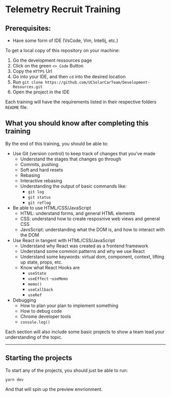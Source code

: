# Telemetry Recruit Training

## Prerequisites:

- Have some form of IDE (VsCode, Vim, Intellij, etc.)

To get a local copy of this repository on your machine:

1. Go the development ressources page
2. Click on the green `<> Code` Button
3. Copy the `HTTPS` Url
4. Go into your IDE, and then `cd` into the desired location
5. Run `git clone https://github.com/UCSolarCarTeam/Development-Resources.git`
6. Open the project in the IDE

Each training will have the requirements listed in their respective folders `README` file.

## What you should know after completing this training

By the end of this training, you should be able to:

- Use Git (version control) to keep track of changes that you've made
  - Understand the stages that changes go through
  - Commits, pushing
  - Soft and hard resets
  - Rebasing
  - Interactive rebasing
  - Understanding the output of basic commands like:
    - `git log`
    - `git status`
    - `git reflog`
- Be able to use HTML/CSS/JavaScript
  - HTML: understand forms, and general HTML elements
  - CSS: understand how to create resposnive web views and general CSS
  - JavsScript: understanding what the DOM is, and how to interact with the DOM
- Use React in tangent with HTML/CSS/JavaScript
  - Understand why React was created as a frontend framework
  - Understand some common patterns and why we use React
  - Understand some keywords: virtual dom, component, context, lifting up state, props, etc.
  - Know what React Hooks are
    - `useState`
    - `useEffect` -`useMemo`
    - `memo()`
    - `useCallback`
    - `useRef`
- Debugging
  - How to plan your plan to implement something
  - How to debug code
  - Chrome developer tools
  - `console.log()`

Each section will also include some basic projects to show a team lead your understanding of the topic.

---

## Starting the projects

To start any of the projects, you should just be able to run:

```
yarn dev
```

And that will spin up the preview envrionment.
